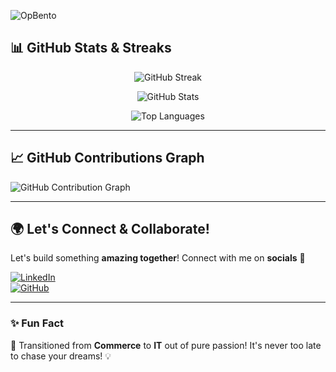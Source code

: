 ![OpBento](https://firebasestorage.googleapis.com/v0/b/smartkaksha-fe32c.appspot.com/o/opbento%2Fsijomonps2bcfb.png?alt=media)

## 📊 **GitHub Stats & Streaks**  

<p align="center">
  <img src="https://github-readme-streak-stats.herokuapp.com/?user=sijomonps&theme=radical" alt="GitHub Streak" />
</p>

<p align="center">
  <img src="https://github-readme-stats.vercel.app/api?username=sijomonps&show_icons=true&theme=radical" alt="GitHub Stats" />
</p>

<p align="center">
  <img src="https://github-readme-stats.vercel.app/api/top-langs/?username=sijomonps&layout=compact&theme=radical" alt="Top Languages" />
</p>

---

## 📈 **GitHub Contributions Graph**  

![GitHub Contribution Graph](https://github-readme-activity-graph.vercel.app/graph?username=sijomonps&theme=radical)

---

## 🌍 **Let's Connect & Collaborate!**  
Let's build something **amazing together**! Connect with me on **socials** 🚀  

[![LinkedIn](https://img.shields.io/badge/LinkedIn-%230077B5.svg?style=flat&logo=linkedin&logoColor=white)](https://www.linkedin.com/in/sijomonps)  
[![GitHub](https://img.shields.io/badge/GitHub-%23121011.svg?style=flat&logo=github&logoColor=white)](https://github.com/sijomonps)  

---

### ✨ **Fun Fact**  
🚀 Transitioned from **Commerce** to **IT** out of pure passion! It's never too late to chase your dreams! 💡
